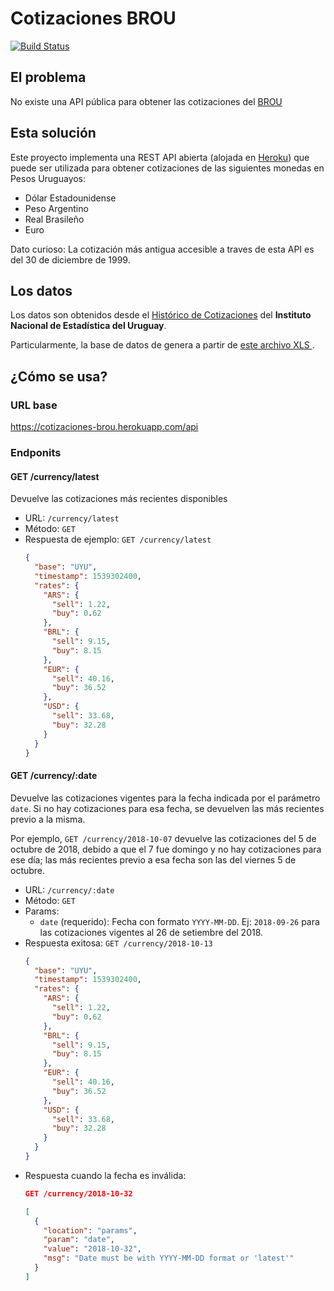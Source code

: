 # Cotizaciones BROU

[![Build Status](https://travis-ci.org/gmanriqueUy/cotizaciones-brou.svg?branch=master)](https://travis-ci.org/gmanriqueUy/cotizaciones-brou)

## El problema

No existe una API pública para obtener las cotizaciones del [BROU](https://www.brou.com.uy)

## Esta solución

Este proyecto implementa una REST API abierta (alojada en [Heroku](https://heroku.com)) que puede ser utilizada para obtener cotizaciones de las siguientes monedas en Pesos Uruguayos:

- Dólar Estadounidense
- Peso Argentino
- Real Brasileño
- Euro

Dato curioso: La cotización más antigua accesible a traves de esta API es del 30 de diciembre de 1999.

## Los datos

Los datos son obtenidos desde el [Histórico de Cotizaciones](http://www.ine.gub.uy/web/guest/cotizacion-de-monedas) del **Instituto Nacional de Estadística del Uruguay**.

Particularmente, la base de datos de genera a partir de [este archivo XLS ](http://www.ine.gub.uy/c/document_library/get_file?uuid=1dcbe20a-153b-4caf-84a7-7a030d109471).

## ¿Cómo se usa?

### URL base
https://cotizaciones-brou.herokuapp.com/api

### Endponits

#### **GET /currency/latest**

Devuelve las cotizaciones más recientes disponibles

- URL: `/currency/latest`
- Método: `GET`
- Respuesta de ejemplo:
  `GET /currency/latest`
  ```json
  {
    "base": "UYU",
    "timestamp": 1539302400,
    "rates": {
      "ARS": {
        "sell": 1.22,
        "buy": 0.62
      },
      "BRL": {
        "sell": 9.15,
        "buy": 8.15
      },
      "EUR": {
        "sell": 40.16,
        "buy": 36.52
      },
      "USD": {
        "sell": 33.68,
        "buy": 32.28
      }
    }
  }
  ```

#### **GET /currency/:date**

Devuelve las cotizaciones vigentes para la fecha indicada por el parámetro `date`. Si no hay cotizaciones para esa fecha, se devuelven las más recientes previo a la misma.

Por ejemplo, `GET /currency/2018-10-07` devuelve las cotizaciones del 5 de octubre de 2018, debido a que el 7 fue domingo y no hay cotizaciones para ese día; las más recientes previo a esa fecha son las del viernes 5 de octubre.

- URL: `/currency/:date`
- Método: `GET`
- Params:
  - `date` (requerido): Fecha con formato `YYYY-MM-DD`.
    Ej: `2018-09-26` para las cotizaciones vigentes al 26 de setiembre del 2018.
- Respuesta exitosa:
  `GET /currency/2018-10-13`
  ```json
  {
    "base": "UYU",
    "timestamp": 1539302400,
    "rates": {
      "ARS": {
        "sell": 1.22,
        "buy": 0.62
      },
      "BRL": {
        "sell": 9.15,
        "buy": 8.15
      },
      "EUR": {
        "sell": 40.16,
        "buy": 36.52
      },
      "USD": {
        "sell": 33.68,
        "buy": 32.28
      }
    }
  }
  ```
- Respuesta cuando la fecha es inválida:
  ```json
  GET /currency/2018-10-32

  [
    {
      "location": "params",
      "param": "date",
      "value": "2018-10-32",
      "msg": "Date must be with YYYY-MM-DD format or 'latest'"
    }
  ]
  ```
